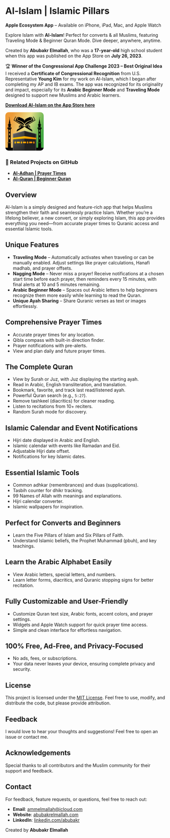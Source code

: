 # Al-Islam | Islamic Pillars

**Apple Ecosystem App** – Available on iPhone, iPad, Mac, and Apple Watch

Explore Islam with **Al-Islam**! Perfect for converts & all Muslims, featuring Traveling Mode & Beginner Quran Mode. Dive deeper, anywhere, anytime.

Created by **Abubakr Elmallah**, who was a **17-year-old** high school student when this app was published on the App Store on **July 26, 2023**.

🏆 **Winner of the Congressional App Challenge 2023 – Best Original Idea**  
I received a **Certificate of Congressional Recognition** from U.S. Representative **Young Kim** for my work on Al-Islam, which I began after completing my AP and IB exams. The app was recognized for its originality and impact, especially for its **Arabic Beginner Mode** and **Traveling Mode** designed to support new Muslims and Arabic learners.

[**Download Al-Islam on the App Store here**](https://apps.apple.com/us/app/al-islam-islamic-pillars/id6449729655?platform=iphone)

<a href="https://apps.apple.com/us/app/al-islam-islamic-pillars/id6449729655?platform=iphone">
  <img src="Resources/Logo.jpg" alt="Logo" width="120" style="border-radius:10px;"/>
</a>

### 📂 Related Projects on GitHub

- [**Al-Adhan | Prayer Times**](https://github.com/TheAbubakrAbu/Al-Adhan-Prayer-Times)
- [**Al-Quran | Beginner Quran**](https://github.com/TheAbubakrAbu/Al-Quran-Beginner-Quran)

## Overview
Al-Islam is a simply designed and feature-rich app that helps Muslims strengthen their faith and seamlessly practice Islam. Whether you’re a lifelong believer, a new convert, or simply exploring Islam, this app provides everything you need—from accurate prayer times to Quranic access and essential Islamic tools.

## Unique Features
- **Traveling Mode** – Automatically activates when traveling or can be manually enabled. Adjust settings like prayer calculations, Hanafi madhab, and prayer offsets.
- **Nagging Mode** – Never miss a prayer! Receive notifications at a chosen start time before each prayer, then reminders every 15 minutes, with final alerts at 10 and 5 minutes remaining.
- **Arabic Beginner Mode** – Spaces out Arabic letters to help beginners recognize them more easily while learning to read the Quran.
- **Unique Ayah Sharing** – Share Quranic verses as text or images effortlessly.

## Comprehensive Prayer Times
- Accurate prayer times for any location.
- Qibla compass with built-in direction finder.
- Prayer notifications with pre-alerts.
- View and plan daily and future prayer times.

## The Complete Quran
- View by Surah or Juz, with Juz displaying the starting ayah.
- Read in Arabic, English transliteration, and translation.
- Bookmark, favorite, and track last read/listened ayah.
- Powerful Quran search (e.g., `5:27`).
- Remove tashkeel (diacritics) for cleaner reading.
- Listen to recitations from 10+ reciters.
- Random Surah mode for discovery.

## Islamic Calendar and Event Notifications
- Hijri date displayed in Arabic and English.
- Islamic calendar with events like Ramadan and Eid.
- Adjustable Hijri date offset.
- Notifications for key Islamic dates.

## Essential Islamic Tools
- Common adhkar (remembrances) and duas (supplications).
- Tasbih counter for dhikr tracking.
- 99 Names of Allah with meanings and explanations.
- Hijri calendar converter.
- Islamic wallpapers for inspiration.

## Perfect for Converts and Beginners
- Learn the Five Pillars of Islam and Six Pillars of Faith.
- Understand Islamic beliefs, the Prophet Muhammad (pbuh), and key teachings.

## Learn the Arabic Alphabet Easily
- View Arabic letters, special letters, and numbers.
- Learn letter forms, diacritics, and Quranic stopping signs for better recitation.

## Fully Customizable and User-Friendly
- Customize Quran text size, Arabic fonts, accent colors, and prayer settings.
- Widgets and Apple Watch support for quick prayer time access.
- Simple and clean interface for effortless navigation.

## 100% Free, Ad-Free, and Privacy-Focused
- No ads, fees, or subscriptions.
- Your data never leaves your device, ensuring complete privacy and security.

## License

This project is licensed under the [MIT License](LICENSE). Feel free to use, modify, and distribute the code, but please provide attribution.

## Feedback

I would love to hear your thoughts and suggestions! Feel free to open an issue or contact me.

## Acknowledgements

Special thanks to all contributors and the Muslim community for their support and feedback.

## Contact

For feedback, feature requests, or questions, feel free to reach out:
- **Email**: ammelmallah@icloud.com
- **Website**: [abubakrelmallah.com](https://abubakrelmallah.wordpress.com/)
- **LinkedIn**: [linkedin.com/abubakr](https://www.linkedin.com/in/abubakr-elmallah-416a0b273/)

Created by **Abubakr Elmallah**
